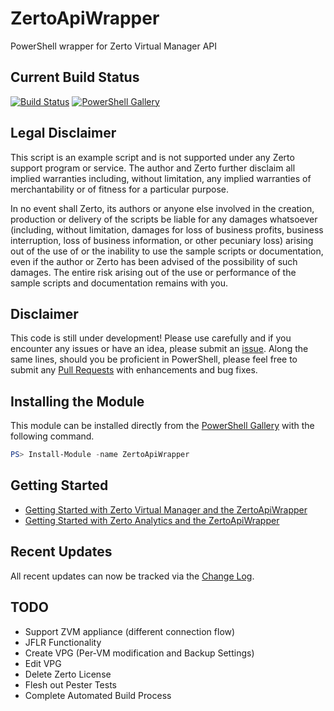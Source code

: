 # ZertoApiWrapper

PowerShell wrapper for Zerto Virtual Manager API

## Current Build Status

[![Build Status](https://dev.azure.com/ZertoPublic/ZertoApiWrapper/_apis/build/status/ZertoPublic.ZertoApiWrapper?branchName=master)](https://dev.azure.com/ZertoPublic/ZertoApiWrapper/_build/latest?definitionId=1&branchName=master)
[![PowerShell Gallery](https://img.shields.io/powershellgallery/dt/ZertoApiWrapper?label=PowerShell%20Gallery%20Downloads)](https://www.powershellgallery.com/packages/ZertoApiWrapper)

## Legal Disclaimer

This script is an example script and is not supported under any Zerto support program or service. The author and Zerto further disclaim all implied warranties including, without limitation, any implied warranties of merchantability or of fitness for a particular purpose.

In no event shall Zerto, its authors or anyone else involved in the creation, production or delivery of the scripts be liable for any damages whatsoever (including, without limitation, damages for loss of business profits, business interruption, loss of business information, or other pecuniary loss) arising out of the use of or the inability to use the sample scripts or documentation, even if the author or Zerto has been advised of the possibility of such damages. The entire risk arising out of the use or performance of the sample scripts and documentation remains with you.

## Disclaimer

This code is still under development! Please use carefully and if you encounter any issues or have an idea, please submit an [issue](https://github.com/ZertoPublic/ZertoApiWrapper/issues). Along the same lines, should you be proficient in PowerShell, please feel free to submit any [Pull Requests](https://github.com/ZertoPublic/ZertoApiWrapper/pulls) with enhancements and bug fixes.

## Installing the Module

This module can be installed directly from the [PowerShell Gallery](https://www.powershellgallery.com/packages/ZertoApiWrapper) with the following command.

```PowerShell
PS> Install-Module -name ZertoApiWrapper
```

## Getting Started

* [Getting Started with Zerto Virtual Manager and the ZertoApiWrapper](https://github.com/ZertoPublic/ZertoApiWrapper/wiki/Getting-Started-with-Zerto-Virtual-Manager)
* [Getting Started with Zerto Analytics and the ZertoApiWrapper](https://github.com/ZertoPublic/ZertoApiWrapper/wiki/Getting-Started-with-Zerto-Analytics)

## Recent Updates

All recent updates can now be tracked via the [Change Log](https://github.com/ZertoPublic/ZertoApiWrapper/blob/master/CHANGELOG.md).

## TODO

* Support ZVM appliance (different connection flow)
* JFLR Functionality
* Create VPG (Per-VM modification and Backup Settings)
* Edit VPG
* Delete Zerto License
* Flesh out Pester Tests
* Complete Automated Build Process
